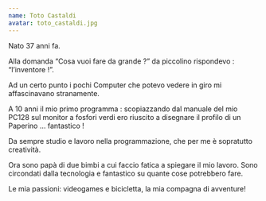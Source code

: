 ```yaml
---
name: Toto Castaldi
avatar: toto_castaldi.jpg
---
```

Nato 37 anni fa.

Alla domanda “Cosa vuoi fare da grande ?” da piccolino rispondevo : “l’inventore !”.

Ad un certo punto i pochi Computer che potevo vedere in giro mi affascinavano stranamente.

A 10 anni il mio primo programma : scopiazzando dal manuale del mio PC128 sul monitor a fosfori verdi ero riuscito a disegnare il profilo di un Paperino … fantastico !

Da sempre studio e lavoro nella programmazione, che per me è sopratutto creatività.

Ora sono papà di due bimbi a cui faccio fatica a spiegare il mio lavoro. Sono circondati dalla tecnologia e fantastico su quante cose potrebbero fare.

Le mia passioni: videogames e bicicletta, la mia compagna di avventure!


